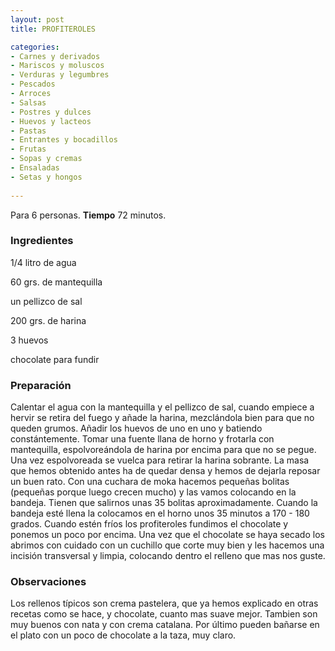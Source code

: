 ```yaml
---
layout: post
title: PROFITEROLES

categories:
- Carnes y derivados
- Mariscos y moluscos
- Verduras y legumbres
- Pescados
- Arroces
- Salsas
- Postres y dulces
- Huevos y lacteos
- Pastas
- Entrantes y bocadillos
- Frutas
- Sopas y cremas
- Ensaladas
- Setas y hongos
 
---
```

Para 6 personas.
<b>Tiempo</b> 72 minutos.

<h3>Ingredientes</h3>
1/4 litro de agua

60 grs. de mantequilla

un pellizco de sal

200 grs. de harina

3 huevos

chocolate para fundir

<h3>Preparación</h3>
Calentar el agua con la mantequilla y el pellizco de sal, cuando empiece a hervir se retira del fuego y añade la harina, mezclándola bien para que no queden grumos. Añadir los huevos de uno en uno y batiendo constántemente. Tomar una fuente llana de horno y frotarla con mantequilla, espolvoreándola de harina por encima para que no se pegue. Una vez espolvoreada se vuelca para retirar la harina sobrante. La masa que hemos obtenido antes ha de quedar densa y hemos de dejarla reposar un buen rato. Con una cuchara de moka hacemos pequeñas bolitas (pequeñas porque luego crecen mucho) y las vamos colocando en la bandeja. Tienen que salirnos unas 35 bolitas aproximadamente. Cuando la bandeja esté llena la colocamos en el horno unos 35 minutos a 170 - 180 grados. Cuando estén fríos los profiteroles fundimos el chocolate y ponemos un poco por encima. Una vez que el chocolate se haya secado los abrimos con cuidado con un cuchillo que corte muy bien y les hacemos una incisión transversal y limpia, colocando dentro el relleno que mas nos guste.

<h3>Observaciones</h3>
Los rellenos típicos son crema pastelera, que ya hemos explicado en otras recetas como se hace, y chocolate, cuanto mas suave mejor. Tambien son muy buenos con nata y con crema catalana. Por último pueden bañarse en el plato con un poco de chocolate a la taza, muy claro.

